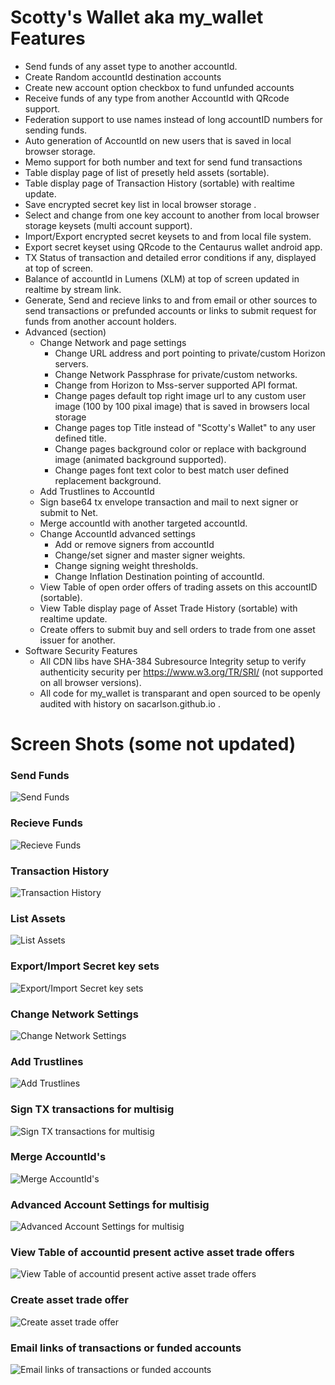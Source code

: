 # Scotty's Wallet aka my_wallet Features

* Send funds of any asset type to another accountId.
* Create Random accountId destination accounts 
* Create new account option checkbox to fund unfunded accounts
* Receive funds of any type from another AccountId with QRcode support.
* Federation support to use names instead of long accountID numbers for sending funds.
* Auto generation of AccountId on new users that is saved in local browser storage.
* Memo support for both number and text for send fund transactions
* Table display page of list of presetly held assets (sortable).
* Table display page of Transaction History (sortable) with realtime update.
* Save encrypted secret key list in local browser storage .
* Select and change from one key account to another from local browser storage keysets (multi account support).
* Import/Export encrypted secret keysets to and from local file system.
* Export secret keyset using QRcode to the Centaurus wallet android app.
* TX Status of transaction and detailed error conditions if any, displayed at top of screen. 
* Balance of accountId in Lumens (XLM) at top of screen updated in realtime by stream link.
* Generate, Send and recieve links to and from email or other sources to send transactions or prefunded accounts or links to submit request for funds from another account holders.
* Advanced (section)
  * Change Network and page settings 
     * Change URL address and port pointing to private/custom Horizon servers.
     * Change Network Passphrase for private/custom networks. 
     * Change from Horizon to Mss-server supported API format.
     * Change pages default top right image url to any custom user image (100 by 100 pixal image) that is saved in browsers local storage
     * Change pages top Title instead of "Scotty's Wallet" to any user defined title.
     * Change pages background color or replace with background image (animated background supported).
     * Change pages font text color to best match user defined replacement background.
  * Add Trustlines to AccountId
  * Sign base64 tx envelope transaction and mail to next signer or submit to Net.
  * Merge accountId with another targeted accountId.
  * Change AccountId advanced settings
     * Add or remove signers from accountId
     * Change/set signer and master signer weights.
     * Change signing weight thresholds.
     * Change Inflation Destination pointing of accountId.
  * View Table of open order offers of trading assets on this accountID (sortable).
  * View Table display page of Asset Trade History (sortable) with realtime update.
  * Create offers to submit buy and sell orders to trade from one asset issuer for another.
* Software Security Features
  * All CDN libs have SHA-384 Subresource Integrity setup to verify authenticity security per https://www.w3.org/TR/SRI/ (not supported on all browser versions).
  * All code for my_wallet is transparant and open sourced to be openly audited with history on sacarlson.github.io .


# Screen Shots (some not updated)

### Send Funds
![Send Funds](https://sacarlson.github.io/my_wallet/screenshots/Screenshot.png)

### Recieve Funds
![Recieve Funds](https://sacarlson.github.io/my_wallet/screenshots/Screenshot1.png)

### Transaction History
![Transaction History](https://sacarlson.github.io/my_wallet/screenshots/Screenshot2.png)

### List Assets
![List Assets](https://sacarlson.github.io/my_wallet/screenshots/Screenshot3.png)

### Export/Import Secret key sets
![Export/Import Secret key sets](https://sacarlson.github.io/my_wallet/screenshots/Screenshot5.png)

### Change Network Settings
![Change Network Settings](https://sacarlson.github.io/my_wallet/screenshots/Screenshot6.png)

### Add Trustlines
![Add Trustlines](https://sacarlson.github.io/my_wallet/screenshots/Screenshot7.png)

### Sign TX transactions for multisig
![Sign TX transactions for multisig](https://sacarlson.github.io/my_wallet/screenshots/Screenshot8.png)

### Merge AccountId's 
![Merge AccountId's ](https://sacarlson.github.io/my_wallet/screenshots/Screenshot9.png)

### Advanced Account Settings for multisig
![Advanced Account Settings for multisig](https://sacarlson.github.io/my_wallet/screenshots/Screenshot10.png)

### View Table of accountid present active asset trade offers
![View Table of accountid present active asset trade offers](https://sacarlson.github.io/my_wallet/screenshots/Screenshot11.png)

### Create asset trade offer
![Create asset trade offer](https://sacarlson.github.io/my_wallet/screenshots/Screenshot12.png)

### Email links of transactions or funded accounts
![Email links of transactions or funded accounts](https://sacarlson.github.io/my_wallet/screenshots/Screenshot13.png)
